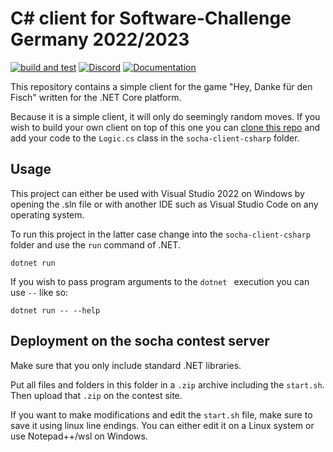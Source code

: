 # C# client for Software-Challenge Germany 2022/2023

[![build and test](https://github.com/jnccd/socha-client-csharp/actions/workflows/build-and-test.yml/badge.svg)](https://github.com/jnccd/socha-client-csharp/actions/workflows/build-and-test.yml)
[![Discord](https://img.shields.io/discord/233577109363097601?color=blue&label=Discord)](https://discord.gg/ARZamDptG5)
[![Documentation](https://img.shields.io/badge/Software--Challenge%20-Documentation-%234299e1)](https://docs.software-challenge.de/)

This repository contains a simple client for the game "Hey, Danke für den Fisch" written for the .NET Core platform.

Because it is a simple client, it will only do seemingly random moves. If you wish to build your own client on top of this one you can [clone this repo](https://docs.github.com/en/repositories/creating-and-managing-repositories/cloning-a-repository) and add your code to the `Logic.cs` class in the `socha-client-csharp` folder.

## Usage

This project can either be used with Visual Studio 2022 on Windows by opening the .sln file or with another IDE such as Visual Studio Code on any operating system.

To run this project in the latter case change into the `socha-client-csharp` folder and use the `run` command of .NET.

```dotnet run```

If you wish to pass program arguments to the `dotnet ` execution you can use `--` like so:

```dotnet run -- --help```

## Deployment on the socha contest server

Make sure that you only include standard .NET libraries.

Put all files and folders in this folder in a `.zip` archive including the `start.sh`.
Then upload that `.zip` on the contest site.

If you want to make modifications and edit the `start.sh` file, make sure to save it using linux line endings.
You can either edit it on a Linux system or use Notepad++/wsl on Windows.